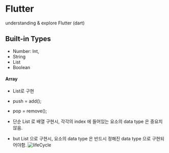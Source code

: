 # Flutter
understanding &amp; explore Flutter (dart)

## Built-in Types

- Number: Int, 
- String
- List
- Boolean


#### Array

- List로 구현
- push = add();
- pop = remove();

- 단순 List 로 배열 구현시, 각각의 index 에 들어있는 요소의 data type 은 중요치 않음.
- but List<String> 으로 구현시, 요소의 data type 은 반드시 정해진 data type 으로 구현되어야함.
![lifeCycle](https://user-images.githubusercontent.com/69840717/155669183-3abcbb19-512f-42d0-b259-4ecce4f62177.png)
